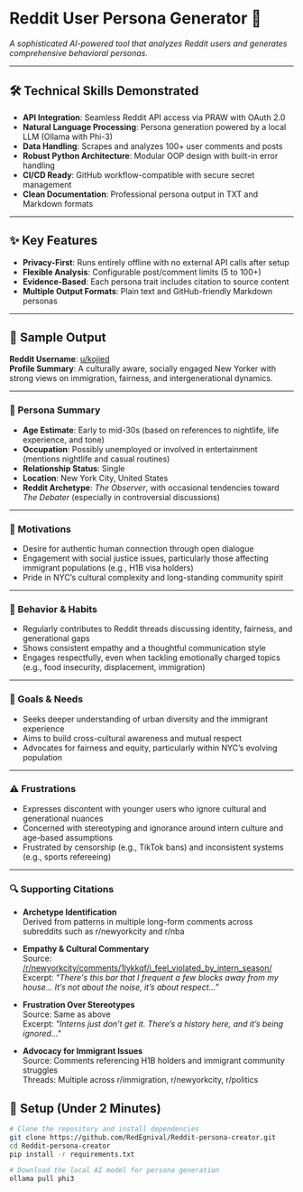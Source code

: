 # Reddit User Persona Generator 🚀

*A sophisticated AI-powered tool that analyzes Reddit users and generates comprehensive behavioral personas.*

---

## 🛠 Technical Skills Demonstrated

- **API Integration**: Seamless Reddit API access via PRAW with OAuth 2.0
- **Natural Language Processing**: Persona generation powered by a local LLM (Ollama with Phi-3)
- **Data Handling**: Scrapes and analyzes 100+ user comments and posts
- **Robust Python Architecture**: Modular OOP design with built-in error handling
- **CI/CD Ready**: GitHub workflow-compatible with secure secret management
- **Clean Documentation**: Professional persona output in TXT and Markdown formats

---

## ✨ Key Features

- **Privacy-First**: Runs entirely offline with no external API calls after setup
- **Flexible Analysis**: Configurable post/comment limits (5 to 100+)
- **Evidence-Based**: Each persona trait includes citation to source content
- **Multiple Output Formats**: Plain text and GitHub-friendly Markdown personas

---
## 📄 Sample Output

**Reddit Username**: [u/kojied](https://www.reddit.com/user/kojied/)  
**Profile Summary**: A culturally aware, socially engaged New Yorker with strong views on immigration, fairness, and intergenerational dynamics.

---

### 🧠 Persona Summary

- **Age Estimate**: Early to mid-30s (based on references to nightlife, life experience, and tone)  
- **Occupation**: Possibly unemployed or involved in entertainment (mentions nightlife and casual routines)  
- **Relationship Status**: Single  
- **Location**: New York City, United States  
- **Reddit Archetype**: *The Observer*, with occasional tendencies toward *The Debater* (especially in controversial discussions)

---

### 🎯 Motivations

- Desire for authentic human connection through open dialogue  
- Engagement with social justice issues, particularly those affecting immigrant populations (e.g., H1B visa holders)  
- Pride in NYC’s cultural complexity and long-standing community spirit

---

### 🧍 Behavior & Habits

- Regularly contributes to Reddit threads discussing identity, fairness, and generational gaps  
- Shows consistent empathy and a thoughtful communication style  
- Engages respectfully, even when tackling emotionally charged topics (e.g., food insecurity, displacement, immigration)

---

### 📌 Goals & Needs

- Seeks deeper understanding of urban diversity and the immigrant experience  
- Aims to build cross-cultural awareness and mutual respect  
- Advocates for fairness and equity, particularly within NYC’s evolving population

---

### ⚠️ Frustrations

- Expresses discontent with younger users who ignore cultural and generational nuances  
- Concerned with stereotyping and ignorance around intern culture and age-based assumptions  
- Frustrated by censorship (e.g., TikTok bans) and inconsistent systems (e.g., sports refereeing)

---

### 🔍 Supporting Citations

- **Archetype Identification**  
  Derived from patterns in multiple long-form comments across subreddits such as r/newyorkcity and r/nba

- **Empathy & Cultural Commentary**  
  Source: [/r/newyorkcity/comments/1lykkqf/i_feel_violated_by_intern_season/](https://www.reddit.com/r/newyorkcity/comments/1lykkqf/i_feel_violated_by_intern_season/)  
  Excerpt: *"There's this bar that I frequent a few blocks away from my house... It’s not about the noise, it’s about respect..."*

- **Frustration Over Stereotypes**  
  Source: Same as above  
  Excerpt: *"Interns just don’t get it. There’s a history here, and it’s being ignored..."*

- **Advocacy for Immigrant Issues**  
  Source: Comments referencing H1B holders and immigrant community struggles  
  Threads: Multiple across r/immigration, r/newyorkcity, r/politics

## 🚀 Setup (Under 2 Minutes)

```bash
# Clone the repository and install dependencies
git clone https://github.com/RedEgnival/Reddit-persona-creator.git
cd Reddit-persona-creator
pip install -r requirements.txt

# Download the local AI model for persona generation
ollama pull phi3
